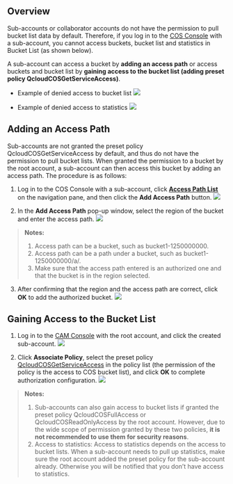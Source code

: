 ## Overview
Sub-accounts or collaborator accounts do not have the permission to pull bucket list data by default. Therefore, if you log in to the [COS Console](https://console.cloud.tencent.com/cos5) with a sub-account, you cannot access buckets, bucket list and statistics in Bucket List (as shown below).

A sub-account can access a bucket by **adding an access path** or access buckets and bucket list by **gaining access to the bucket list (adding preset policy QcloudCOSGetServiceAccess)**.

- Example of denied access to bucket list
![](https://main.qcloudimg.com/raw/a6ccdd6c2929e106811ea7b9743dbb20.png)

- Example of denied access to statistics
![](https://main.qcloudimg.com/raw/6b067cc708d48d7322ed12a4ad63d86c.png)

## Adding an Access Path
Sub-accounts are not granted the preset policy QcloudCOSGetServiceAccess by default, and thus do not have the permission to pull bucket lists. When granted the permission to a bucket by the root account, a sub-account can then access this bucket by adding an access path. The procedure is as follows:

1. Log in to the COS Console with a sub-account, click [**Access Path List**](https://console.cloud.tencent.com/cos5/access_path) on the navigation pane, and then click the **Add Access Path** button.
![](https://main.qcloudimg.com/raw/ee5c67c4144d98b0a2528be09b0a9f39.png)

2. In the **Add Access Path** pop-up window, select the region of the bucket and enter the access path.
![](https://main.qcloudimg.com/raw/12f559f9bdd69ebad4379a58db5e0065.png)
>**Notes:**
> 1. Access path can be a bucket, such as bucket1-1250000000.
> 2. Access path can be a path under a bucket, such as bucket1-1250000000/a/.
> 3. Make sure that the access path entered is an authorized one and that the bucket is in the region selected.

3. After confirming that the region and the access path are correct, click **OK** to add the authorized bucket.
![](https://main.qcloudimg.com/raw/34b812cf9b6146da99206c93c4e2b1a9.png)

## Gaining Access to the Bucket List

1. Log in to the [CAM Console](https://console.cloud.tencent.com/cam) with the root account, and click the created sub-account.
![](https://main.qcloudimg.com/raw/e0c74c136565592bd9f903551f949303.png)

2. Click **Associate Policy**, select the preset policy [QcloudCOSGetServiceAccess](https://console.cloud.tencent.com/cam/policy/detail/2158379&QcloudCOSGetServiceAccess&2) in the policy list (the permission of the policy is the access to COS bucket list), and click **OK** to complete authorization configuration.
![](https://main.qcloudimg.com/raw/5f1f8666a35f1c175c45ba54024ffe1d.png)
>**Notes:**
> 1. Sub-accounts can also gain access to bucket lists if granted the preset policy QcloudCOSFullAccess or QcloudCOSReadOnlyAccess by the root account. However, due to the wide scope of permission granted by these two policies, **it is not recommended to use them for security reasons**.
> 2. Access to statistics: Access to statistics depends on the access to bucket lists. When a sub-account needs to pull up statistics, make sure the root account added the preset policy  for the sub-account already. Otherwise you will be notified that you don’t have access to statistics.

